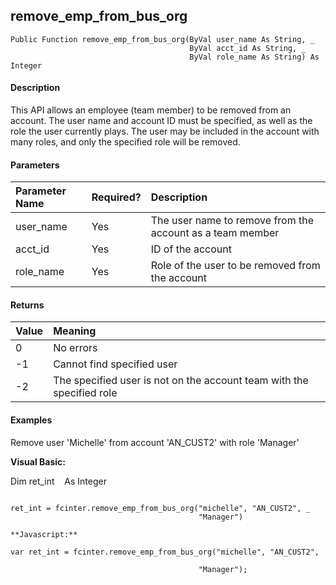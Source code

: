 remove_emp_from_bus_org
---------------------------

```
Public Function remove_emp_from_bus_org(ByVal user_name As String, _
                                        ByVal acct_id As String, _
                                        ByVal role_name As String) As Integer
```

#### Description

This API allows an employee (team member) to be removed from an account. The user name and account ID must be specified, as well as the role the user currently plays. The user may be included in the account with many roles, and only the specified role will be removed.

#### Parameters

| Parameter Name | Required? | Description |
|:--- |:--- |:--- |
| user_name | Yes | The user name to remove from the account as a team member |
| acct_id | Yes | ID of the account |
| role_name | Yes | Role of the user to be removed from the account |

#### Returns

| Value | Meaning |
|:--- |:--- |
| 0 | No errors |
| -1 | Cannot find specified user |
| -2 | The specified user is not on the account team with the specified role |

#### Examples

Remove user 'Michelle' from account 'AN_CUST2' with role 'Manager'

**Visual Basic:**

Dim ret_int    As Integer
```

ret_int = fcinter.remove_emp_from_bus_org("michelle", "AN_CUST2", _
                                          "Manager")

**Javascript:**

var ret_int = fcinter.remove_emp_from_bus_org("michelle", "AN_CUST2",

                                          "Manager");